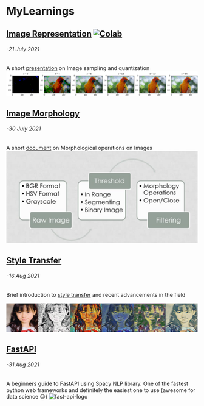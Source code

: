 # MyLearnings

## [Image Representation](ImageRepresentation/) [![Colab](https://colab.research.google.com/assets/colab-badge.svg)](https://colab.research.google.com/github/ash2703/MyLearnings/blob/main/ImageRepresentation/image_representation.ipynb)


###### -21 July 2021

A short [presentation](https://docs.google.com/presentation/d/1kzJEU7_srjKiPLY6j2tQNkGtcu9sl_nWIh5s_eP30dg/edit?usp=sharing) on Image sampling and quantization
![image-quantization](ImageRepresentation/images/parrot-quantize.png)


## [Image Morphology](ImageMorphology/) 

###### -30 July 2021

A short [document](https://camera-ai.quip.com/H6J3AntWYuMN/Morphological-Operations) on Morphological operations on Images
![image-morphology-steps](ImageMorphology/morphology.png)

## [Style Transfer](StyleTransfer/) 

###### -16 Aug 2021
Brief introduction to [style transfer](https://camera-ai.quip.com/eeE3A1TVBNaR/Style-Transfer) and recent advancements in the field

![image-style-transfer](StyleTransfer/images/stitched.png)


## [FastAPI](FastAPI/) 

###### -31 Aug 2021
A beginners guide to FastAPI using Spacy NLP library. One of the fastest python web frameworks and definitely the easiest one to use (awesome for data science 😉)
![fast-api-logo](https://fastapi.tiangolo.com/img/logo-margin/logo-teal.png)